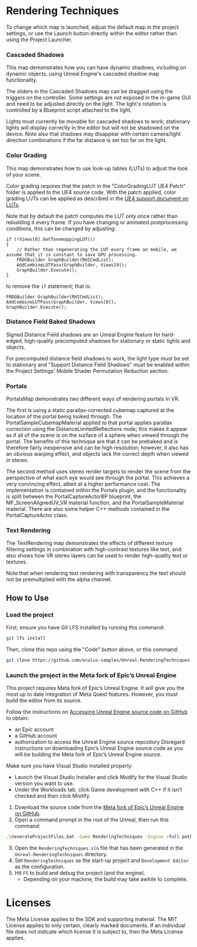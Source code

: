# Rendering Techniques

To change which map is launched, adjust the default map in the project settings, or use the Launch button directly within the editor rather than using the Project Launcher.

### Cascaded Shadows

This map demonstrates how you can have dynamic shadows, including on dynamic objects, using Unreal Engine's cascaded shadow map functionality.

The sliders in the Cascaded Shadows map can be dragged using the triggers on the controller. Some settings are not exposed in the in-game GUI and need to be adjusted directly on the light. The light's rotation is controlled by a Blueprint script attached to the light.

Lights must currently be movable for cascaded shadows to work; stationary lights will display correctly in the editor but will not be shadowed on the device. Note also that shadows may disappear with certain camera/light direction combinations if the far distance is set too far on the light.

### Color Grading

This map demonstrates how to use look-up tables (LUTs) to adjust the look of your scene.

Color grading requires that the patch in the "ColorGradingLUT UE4 Patch" folder is applied to the UE4 source code. With the patch applied, color grading LUTs can be applied as described in the [UE4 support document on LUTs](https://docs.unrealengine.com/en-US/Engine/Rendering/PostProcessEffects/UsingLUTs/index.html).

Note that by default the patch computes the LUT only once rather than rebuilding it every frame. If you have changing or animated postprocessing conditions, this can be changed by adjusting:

```
if (!Views[0].GetTonemappingLUT())
{
    // Rather than regenerating the LUT every frame on mobile, we assume that it is constant to save GPU processing.
    FRDGBuilder GraphBuilder(RHICmdList);
    AddCombineLUTPass(GraphBuilder, Views[0]);
    GraphBuilder.Execute();
}
```

to remove the `if` statement; that is:

```
FRDGBuilder GraphBuilder(RHICmdList);
AddCombineLUTPass(GraphBuilder, Views[0]);
GraphBuilder.Execute();
```

### Distance Field Baked Shadows

Signed Distance Field shadows are an Unreal Engine feature for hard-edged, high-quality precomputed shadows for stationary or static lights and objects.

For precomputed distance field shadows to work, the light type must be set to stationary and "Support Distance Field Shadows" must be enabled within the Project Settings' Mobile Shader Permutation Reduction section.

### Portals

PortalsMap demonstrates two different ways of rendering portals in VR.

The first is using a static parallax-corrected cubemap captured at the location of the portal being looked through. The PortalSampleCubemapMaterial applied to that portal applies parallax correction using the DistanceLimitedReflections node; this makes it appear as if all of the scene is on the surface of a sphere when viewed through the portal. The benefits of this technique are that it can be prebaked and is therefore fairly inexpensive and can be high resolution; however, it also has an obvious warping effect, and objects lack the correct depth when viewed in stereo.

The second method uses stereo render targets to render the scene from the perspective of what each eye would see through the portal. This achieves a very convincing effect, albeit at a higher performance cost. The implementation is contained within the Portals plugin, and the functionality is split between the PortalCaptureActorBP blueprint, the MF_ScreenAlignedUV_VR material function, and the PortalSampleMaterial material. There are also some helper C++ methods contained in the PortalCaptureActor class.

### Text Rendering

The TextRendering map demonstrates the effects of different texture filtering settings in combination with high-contrast textures like text, and also shows how VR stereo layers can be used to render high-quality text or textures.

Note that when rendering text rendering with transparency the text should not be premultiplied with the alpha channel.

## How to Use

### Load the project

First, ensure you have Git LFS installed by running this command:
```sh
git lfs install
```

Then, clone this repo using the "Code" button above, or this command:
```sh
git clone https://github.com/oculus-samples/Unreal-RenderingTechniques
```

### Launch the project in the Meta fork of Epic’s Unreal Engine

This project requires Meta fork of Epic’s Unreal Engine. It will give you the most up to date integration of Meta Quest features. However, you must build the editor from its source.

Follow the instructions on [Accessing Unreal Engine source code on GitHub](https://www.unrealengine.com/en-US/ue-on-github) to obtain:
- an Epic account
- a GitHub account
- authorization to access the Unreal Engine source repository
Disregard instructions on downloading Epic’s Unreal Engine source code as you will be building the Meta fork of Epic’s Unreal Engine source.

Make sure you have Visual Studio installed properly:
- Launch the Visual Studio Installer and click Modify for the Visual Studio version you want to use.
- Under the Workloads tab, click Game development with C++ if it isn’t checked and then click Modify.

1. Download the source code from the [Meta fork of Epic’s Unreal Engine on GitHub](https://github.com/Oculus-VR/UnrealEngine).
2. Open a command prompt in the root of the Unreal, then run this command:
```sh
.\GenerateProjectFiles.bat -Game RenderingTechniques -Engine <full path to Unreal-RenderingTechniques directory>\RenderingTechniques.uproject
```
3. Open the `RenderingTechniques.sln` file that has been generated in the `Unreal-RenderingTechniques` directory.
4. Set `RenderingTechniques` as the start-up project and `Development Editor` as the configuration.
5. Hit `F5` to build and debug the project (and the engine).
    - Depending on your machine, the build may take awhile to complete.

# Licenses
The Meta License applies to the SDK and supporting material. The MIT License applies to only certain, clearly marked documents. If an individual file does not indicate which license it is subject to, then the Meta License applies.
